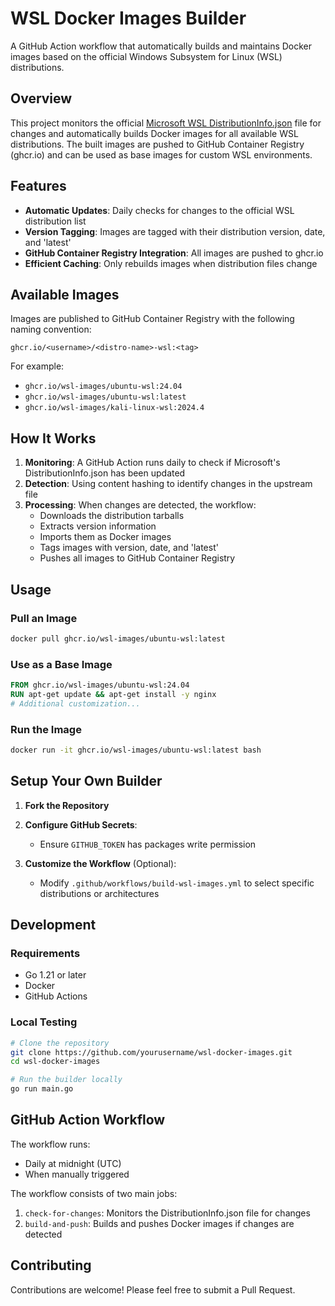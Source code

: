 # WSL Docker Images Builder

A GitHub Action workflow that automatically builds and maintains Docker images based on the official Windows Subsystem for Linux (WSL) distributions.

## Overview

This project monitors the official [Microsoft WSL DistributionInfo.json](https://github.com/microsoft/WSL/blob/master/distributions/DistributionInfo.json) file for changes and automatically builds Docker images for all available WSL distributions. The built images are pushed to GitHub Container Registry (ghcr.io) and can be used as base images for custom WSL environments.

## Features

- **Automatic Updates**: Daily checks for changes to the official WSL distribution list
- **Version Tagging**: Images are tagged with their distribution version, date, and 'latest'
- **GitHub Container Registry Integration**: All images are pushed to ghcr.io
- **Efficient Caching**: Only rebuilds images when distribution files change

## Available Images

Images are published to GitHub Container Registry with the following naming convention:

```
ghcr.io/<username>/<distro-name>-wsl:<tag>
```

For example:
- `ghcr.io/wsl-images/ubuntu-wsl:24.04`
- `ghcr.io/wsl-images/ubuntu-wsl:latest`
- `ghcr.io/wsl-images/kali-linux-wsl:2024.4`

## How It Works

1. **Monitoring**: A GitHub Action runs daily to check if Microsoft's DistributionInfo.json has been updated
2. **Detection**: Using content hashing to identify changes in the upstream file
3. **Processing**: When changes are detected, the workflow:
    - Downloads the distribution tarballs
    - Extracts version information
    - Imports them as Docker images
    - Tags images with version, date, and 'latest'
    - Pushes all images to GitHub Container Registry

## Usage

### Pull an Image

```bash
docker pull ghcr.io/wsl-images/ubuntu-wsl:latest
```

### Use as a Base Image

```dockerfile
FROM ghcr.io/wsl-images/ubuntu-wsl:24.04
RUN apt-get update && apt-get install -y nginx
# Additional customization...
```

### Run the Image

```bash
docker run -it ghcr.io/wsl-images/ubuntu-wsl:latest bash
```

## Setup Your Own Builder

1. **Fork the Repository**

2. **Configure GitHub Secrets**:
    - Ensure `GITHUB_TOKEN` has packages write permission

3. **Customize the Workflow** (Optional):
    - Modify `.github/workflows/build-wsl-images.yml` to select specific distributions or architectures

## Development

### Requirements

- Go 1.21 or later
- Docker
- GitHub Actions

### Local Testing

```bash
# Clone the repository
git clone https://github.com/yourusername/wsl-docker-images.git
cd wsl-docker-images

# Run the builder locally
go run main.go
```

## GitHub Action Workflow

The workflow runs:
- Daily at midnight (UTC)
- When manually triggered

The workflow consists of two main jobs:
1. `check-for-changes`: Monitors the DistributionInfo.json file for changes
2. `build-and-push`: Builds and pushes Docker images if changes are detected


## Contributing

Contributions are welcome! Please feel free to submit a Pull Request.